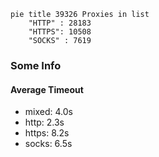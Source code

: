 
```mermaid
pie title 39326 Proxies in list
    "HTTP" : 28183
    "HTTPS": 10508
    "SOCKS" : 7619
```

### Some Info
#### Average Timeout

- mixed: 4.0s
- http: 2.3s
- https: 8.2s
- socks: 6.5s